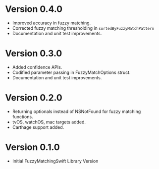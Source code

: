 # Version 0.4.0

- Improved accuracy in fuzzy matching.
- Corrected fuzzy matching thresholding in `sortedByFuzzyMatchPattern`
- Documentation and unit test improvements.

# Version 0.3.0

- Added confidence APIs.
- Codified parameter passing in FuzzyMatchOptions struct.
- Documentation and unit test improvements.

# Version 0.2.0

- Returning optionals instead of NSNotFound for fuzzy matching functions.
- tvOS, watchOS, mac targets added.
- Carthage support added.

# Version 0.1.0

- Initial FuzzyMatchingSwift Library Version
